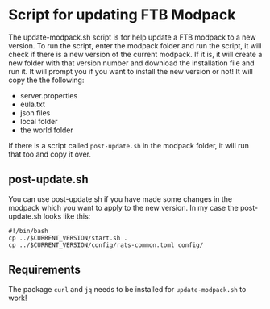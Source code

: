 # Script for updating FTB Modpack

The update-modpack.sh script is for help update a FTB modpack to a new version. To run the script, enter the modpack folder and run the script, it will check if there is a new version of the current modpack. If it is, it will create a new folder with that version number and download the installation file and run it. It will prompt you if you want to install the new version or not! It will copy the the following:

* server.properties
* eula.txt
* json files
* local folder 
* the world folder

If there is a script called `post-update.sh` in the modpack folder, it will run that too and copy it over.

## post-update.sh

You can use post-update.sh if you have made some changes in the modpack which you want to apply to the new version. In my case the post-update.sh looks like this:
```
#!/bin/bash
cp ../$CURRENT_VERSION/start.sh .
cp ../$CURRENT_VERSION/config/rats-common.toml config/
```

## Requirements

The package `curl` and `jq` needs to be installed for `update-modpack.sh` to work!
